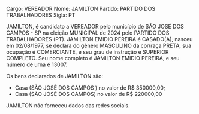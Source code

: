 Cargo: VEREADOR
Nome: JAMILTON
Partido: PARTIDO DOS TRABALHADORES
Sigla: PT

JAMILTON, é candidato a VEREADOR pelo município de SÃO JOSÉ DOS CAMPOS - SP na eleição MUNICIPAL de 2024 pelo PARTIDO DOS TRABALHADORES (PT).
JAMILTON EMIDIO PEREIRA é CASADO(A), nasceu em 02/08/1977, se declara do gênero MASCULINO da cor/raça PRETA, sua ocupação é COMERCIANTE, e seu grau de instrução é SUPERIOR COMPLETO.
Seu nome completo é JAMILTON EMIDIO PEREIRA, e seu número de urna é 13007.

Os bens declarados de JAMILTON são: 
- Casa (SÃO JOSÉ DOS CAMPOS ) no valor de R$ 350000,00;
- Casa (SÃO JOSÉ DOS CAMPOS) no valor de R$ 220000,00

JAMILTON não forneceu dados das redes sociais.